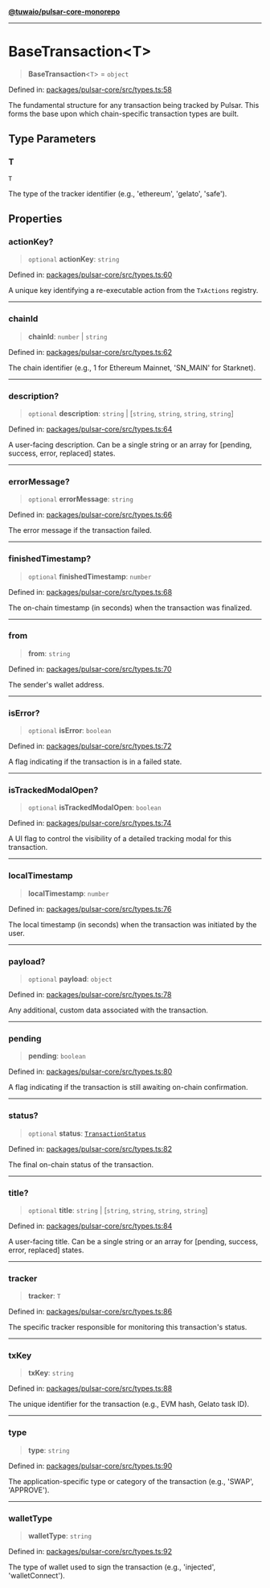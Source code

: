 [**@tuwaio/pulsar-core-monorepo**](../../../README.md)

***

# BaseTransaction\<T\>

> **BaseTransaction**\<`T`\> = `object`

Defined in: [packages/pulsar-core/src/types.ts:58](https://github.com/TuwaIO/pulsar-core/blob/494f4105ae0c6206b7fb474bf50e2b00399fd8c0/packages/pulsar-core/src/types.ts#L58)

The fundamental structure for any transaction being tracked by Pulsar.
This forms the base upon which chain-specific transaction types are built.

## Type Parameters

### T

`T`

The type of the tracker identifier (e.g., 'ethereum', 'gelato', 'safe').

## Properties

### actionKey?

> `optional` **actionKey**: `string`

Defined in: [packages/pulsar-core/src/types.ts:60](https://github.com/TuwaIO/pulsar-core/blob/494f4105ae0c6206b7fb474bf50e2b00399fd8c0/packages/pulsar-core/src/types.ts#L60)

A unique key identifying a re-executable action from the `TxActions` registry.

***

### chainId

> **chainId**: `number` \| `string`

Defined in: [packages/pulsar-core/src/types.ts:62](https://github.com/TuwaIO/pulsar-core/blob/494f4105ae0c6206b7fb474bf50e2b00399fd8c0/packages/pulsar-core/src/types.ts#L62)

The chain identifier (e.g., 1 for Ethereum Mainnet, 'SN_MAIN' for Starknet).

***

### description?

> `optional` **description**: `string` \| \[`string`, `string`, `string`, `string`\]

Defined in: [packages/pulsar-core/src/types.ts:64](https://github.com/TuwaIO/pulsar-core/blob/494f4105ae0c6206b7fb474bf50e2b00399fd8c0/packages/pulsar-core/src/types.ts#L64)

A user-facing description. Can be a single string or an array for [pending, success, error, replaced] states.

***

### errorMessage?

> `optional` **errorMessage**: `string`

Defined in: [packages/pulsar-core/src/types.ts:66](https://github.com/TuwaIO/pulsar-core/blob/494f4105ae0c6206b7fb474bf50e2b00399fd8c0/packages/pulsar-core/src/types.ts#L66)

The error message if the transaction failed.

***

### finishedTimestamp?

> `optional` **finishedTimestamp**: `number`

Defined in: [packages/pulsar-core/src/types.ts:68](https://github.com/TuwaIO/pulsar-core/blob/494f4105ae0c6206b7fb474bf50e2b00399fd8c0/packages/pulsar-core/src/types.ts#L68)

The on-chain timestamp (in seconds) when the transaction was finalized.

***

### from

> **from**: `string`

Defined in: [packages/pulsar-core/src/types.ts:70](https://github.com/TuwaIO/pulsar-core/blob/494f4105ae0c6206b7fb474bf50e2b00399fd8c0/packages/pulsar-core/src/types.ts#L70)

The sender's wallet address.

***

### isError?

> `optional` **isError**: `boolean`

Defined in: [packages/pulsar-core/src/types.ts:72](https://github.com/TuwaIO/pulsar-core/blob/494f4105ae0c6206b7fb474bf50e2b00399fd8c0/packages/pulsar-core/src/types.ts#L72)

A flag indicating if the transaction is in a failed state.

***

### isTrackedModalOpen?

> `optional` **isTrackedModalOpen**: `boolean`

Defined in: [packages/pulsar-core/src/types.ts:74](https://github.com/TuwaIO/pulsar-core/blob/494f4105ae0c6206b7fb474bf50e2b00399fd8c0/packages/pulsar-core/src/types.ts#L74)

A UI flag to control the visibility of a detailed tracking modal for this transaction.

***

### localTimestamp

> **localTimestamp**: `number`

Defined in: [packages/pulsar-core/src/types.ts:76](https://github.com/TuwaIO/pulsar-core/blob/494f4105ae0c6206b7fb474bf50e2b00399fd8c0/packages/pulsar-core/src/types.ts#L76)

The local timestamp (in seconds) when the transaction was initiated by the user.

***

### payload?

> `optional` **payload**: `object`

Defined in: [packages/pulsar-core/src/types.ts:78](https://github.com/TuwaIO/pulsar-core/blob/494f4105ae0c6206b7fb474bf50e2b00399fd8c0/packages/pulsar-core/src/types.ts#L78)

Any additional, custom data associated with the transaction.

***

### pending

> **pending**: `boolean`

Defined in: [packages/pulsar-core/src/types.ts:80](https://github.com/TuwaIO/pulsar-core/blob/494f4105ae0c6206b7fb474bf50e2b00399fd8c0/packages/pulsar-core/src/types.ts#L80)

A flag indicating if the transaction is still awaiting on-chain confirmation.

***

### status?

> `optional` **status**: [`TransactionStatus`](../enumerations/TransactionStatus.md)

Defined in: [packages/pulsar-core/src/types.ts:82](https://github.com/TuwaIO/pulsar-core/blob/494f4105ae0c6206b7fb474bf50e2b00399fd8c0/packages/pulsar-core/src/types.ts#L82)

The final on-chain status of the transaction.

***

### title?

> `optional` **title**: `string` \| \[`string`, `string`, `string`, `string`\]

Defined in: [packages/pulsar-core/src/types.ts:84](https://github.com/TuwaIO/pulsar-core/blob/494f4105ae0c6206b7fb474bf50e2b00399fd8c0/packages/pulsar-core/src/types.ts#L84)

A user-facing title. Can be a single string or an array for [pending, success, error, replaced] states.

***

### tracker

> **tracker**: `T`

Defined in: [packages/pulsar-core/src/types.ts:86](https://github.com/TuwaIO/pulsar-core/blob/494f4105ae0c6206b7fb474bf50e2b00399fd8c0/packages/pulsar-core/src/types.ts#L86)

The specific tracker responsible for monitoring this transaction's status.

***

### txKey

> **txKey**: `string`

Defined in: [packages/pulsar-core/src/types.ts:88](https://github.com/TuwaIO/pulsar-core/blob/494f4105ae0c6206b7fb474bf50e2b00399fd8c0/packages/pulsar-core/src/types.ts#L88)

The unique identifier for the transaction (e.g., EVM hash, Gelato task ID).

***

### type

> **type**: `string`

Defined in: [packages/pulsar-core/src/types.ts:90](https://github.com/TuwaIO/pulsar-core/blob/494f4105ae0c6206b7fb474bf50e2b00399fd8c0/packages/pulsar-core/src/types.ts#L90)

The application-specific type or category of the transaction (e.g., 'SWAP', 'APPROVE').

***

### walletType

> **walletType**: `string`

Defined in: [packages/pulsar-core/src/types.ts:92](https://github.com/TuwaIO/pulsar-core/blob/494f4105ae0c6206b7fb474bf50e2b00399fd8c0/packages/pulsar-core/src/types.ts#L92)

The type of wallet used to sign the transaction (e.g., 'injected', 'walletConnect').
